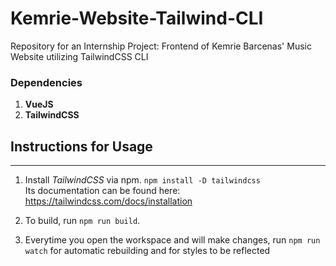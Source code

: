 # Kemrie-Website-Tailwind-CLI
Repository for an Internship Project: Frontend of Kemrie Barcenas' Music Website utilizing TailwindCSS CLI

### Dependencies 
1. **VueJS** <br>
2. **TailwindCSS** <br>

## Instructions for Usage
--------------
1. Install *TailwindCSS* via npm.
  ` npm install -D tailwindcss ` <br>
  Its documentation can be found here: https://tailwindcss.com/docs/installation
  
2. To build, run ` npm run build `.

3.  Everytime you open the workspace and will make changes, run ` npm run watch ` for automatic rebuilding and for styles to be reflected
